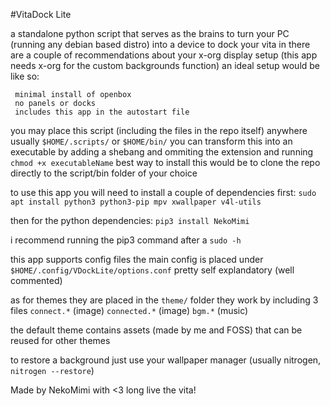 #VitaDock Lite

a standalone python script that serves as the brains to turn your PC (running any debian based distro) into a device to dock your vita in
there are a couple of recommendations about your x-org display setup (this app needs x-org for the custom backgrounds function)
an ideal setup would be like so:

```
 minimal install of openbox
 no panels or docks
 includes this app in the autostart file
```

you may place this script (including the files in the repo itself) anywhere
usually `$HOME/.scripts/` or `$HOME/bin/`
you can transform this into an executable by adding a shebang and ommiting the extension and running `chmod +x executableName`
best way to install this would be to clone the repo directly to the script/bin folder of your choice

to use this app you will need to install a couple of dependencies first:
`sudo apt install python3 python3-pip mpv xwallpaper v4l-utils`

then for the python dependencies:
`pip3 install NekoMimi`

i recommend running the pip3 command after a `sudo -h`

this app supports config files
the main config is placed under `$HOME/.config/VDockLite/options.conf`
pretty self explandatory (well commented)

as for themes they are placed in the `theme/` folder
they work by including 3 files
`connect.*` (image)
`connected.*` (image)
`bgm.*` (music)

the default theme contains assets (made by me and FOSS) that can be reused for other themes

to restore a background just use your wallpaper manager (usually nitrogen, `nitrogen --restore`)

Made by NekoMimi with <3
long live the vita!
